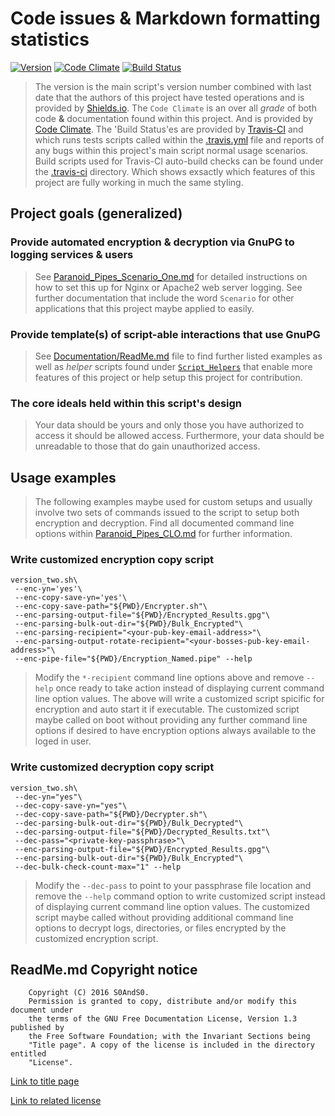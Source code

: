 # Code issues & Markdown formatting statistics

[![Version](https://img.shields.io/badge/Version-2--0-blue.svg)](Paranoid_Pipes.sh)
 [![Code Climate](https://codeclimate.com/github/S0AndS0/Perinoid_Pipes/badges/gpa.svg)](https://codeclimate.com/github/S0AndS0/Perinoid_Pipes)
 [![Build Status](https://travis-ci.org/S0AndS0/Perinoid_Pipes.svg?branch=master)](https://travis-ci.org/S0AndS0/Perinoid_Pipes)

> The version is the main script's version number combined with last date that the
> authors of this project have tested operations and is provided by [Shields.io](https://shields.io).
> The `Code Climate` is an over all *grade* of both code **&** documentation
> found within this project. And is provided by [Code Climate](https://codeclimate.com/).
> The 'Build Status'es are provided by [Travis-CI](https://travis-ci.org/) and
> which runs tests scripts called within the [.travis.yml](.travis.yml) file
> and reports of any bugs within this project's main script normal usage
> scenarios. Build scripts used for Travis-CI auto-build checks can be found
> under the [.travis-ci](.travis-ci) directory. Which shows exsactly which
> features of this project are fully working in much the same styling.

## Project goals (generalized)

### Provide automated encryption & decryption via GnuPG to logging services & users

> See [Paranoid_Pipes_Scenario_One.md](Documentation/Paranoid_Pipes_Scenario_One.md)
> for detailed instructions on how to set this up for Nginx or Apache2 web
> server logging. See further documentation that include the word `Scenario` for
> other applications that this project maybe applied to easily.

### Provide template(s) of script-able interactions that use GnuPG

> See [Documentation/ReadMe.md](Documentation/ReadMe.md) file to find further
> listed examples as well as *helper* scripts found
> under [`Script_Helpers`](Script_Helpers) that enable more features of this
> project or help setup this project for contribution.

### The core ideals held within this script's design

> Your data should be yours and only those you have authorized to access it
> should be allowed access. Furthermore, your data should be unreadable to
> those that do gain unauthorized access.

## Usage examples

> The following examples maybe used for custom setups and usually involve two
> sets of commands issued to the script to setup both encryption and decryption.
> Find all documented command line options within [Paranoid_Pipes_CLO.md](Documentation/Paranoid_Pipes_CLO.md)
> for further information.

### Write customized encryption copy script

```
version_two.sh\
 --enc-yn='yes'\
 --enc-copy-save-yn='yes'\
 --enc-copy-save-path="${PWD}/Encrypter.sh"\
 --enc-parsing-output-file="${PWD}/Encrypted_Results.gpg"\
 --enc-parsing-bulk-out-dir="${PWD}/Bulk_Encrypted"\
 --enc-parsing-recipient="<your-pub-key-email-address>"\
 --enc-parsing-output-rotate-recipient="<your-bosses-pub-key-email-address>"\
 --enc-pipe-file="${PWD}/Encryption_Named.pipe" --help
```

> Modify the `*-recipient` command line options above and remove `--help` once
> ready to take action instead of displaying current command line option values.
> The above will write a customized script spicific for encryption and auto
> start it if executable. The customized script maybe called on boot without
> providing any further command line options if desired to have encryption
> options always available to the loged in user.

### Write customized decryption copy script

```
version_two.sh\
 --dec-yn="yes"\
 --dec-copy-save-yn="yes"\
 --dec-copy-save-path="${PWD}/Decrypter.sh"\
 --dec-parsing-bulk-out-dir="${PWD}/Bulk_Decrypted"\
 --dec-parsing-output-file="${PWD}/Decrypted_Results.txt"\
 --dec-pass="<private-key-passphrase>"\
 --enc-parsing-output-file="${PWD}/Encrypted_Results.gpg"\
 --enc-parsing-bulk-out-dir="${PWD}/Bulk_Encrypted"\
 --dec-bulk-check-count-max="1" --help
```

> Modify the `--dec-pass` to point to your passphrase file location and remove
> the `--help` command option to write customized script instead of displaying
> current command line option values. The customized script maybe called without
> providing additional command line options to decrypt logs, directories, or
> files encrypted by the customized encryption script.

## ReadMe.md Copyright notice

```
    Copyright (C) 2016 S0AndS0.
    Permission is granted to copy, distribute and/or modify this document under
    the terms of the GNU Free Documentation License, Version 1.3 published by
    the Free Software Foundation; with the Invariant Sections being
    "Title page". A copy of the license is included in the directory entitled
    "License".
```

[Link to title page](Documentation/Contributing_Financially.md)

[Link to related license](Licenses/GNU_FDLv1.3_Documentation.md)
